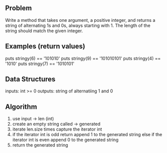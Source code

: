 ## Problem
Write a method that takes one argument, a positive integer, and returns a string of alternating 1s and 0s, always starting with 1. The length of the string should match the given integer.

## Examples (return values)
puts stringy(6) == '101010'
puts stringy(9) == '101010101'
puts stringy(4) == '1010'
puts stringy(7) == '1010101'

## Data Structures
inputs: int >= 0
outputs: string of alternatiing 1 and 0 

## Algorithm

1. use input -> len (int)
2. create an empty string called -> generated
3. iterate len.size times capture the iterator int
4. if the iterator int is odd return 
    append 1 to the generated string
   else if the iterator int is even
    append 0 to the generated string
5. return the generated string


